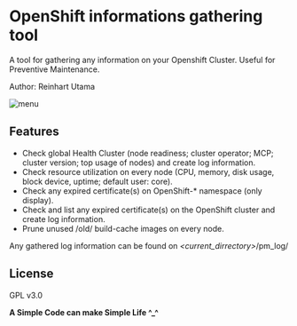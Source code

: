 # OpenShift informations gathering tool

A tool for gathering any information on your Openshift Cluster. Useful for Preventive Maintenance.

Author: Reinhart Utama

![menu](static/1.jpg)

## Features

* Check global Health Cluster (node readiness; cluster operator; MCP; cluster version; top usage of nodes) and create log information.
* Check resource utilization on every node (CPU, memory, disk usage, block device, uptime; default user: core).
* Check any expired certificate(s) on OpenShift-* namespace (only display).
* Check and list any expired certificate(s) on the OpenShift cluster and create log information.
* Prune unused /old/ build-cache images on every node.

Any gathered log information can be found on  _<current_dirrectory>_/pm_log/

## License

GPL v3.0

**A Simple Code can make Simple Life ^_^**
